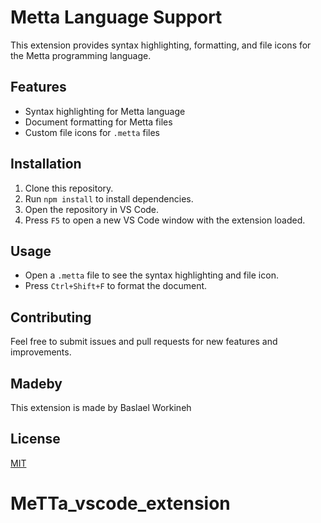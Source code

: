 # Metta Language Support

This extension provides syntax highlighting, formatting, and file icons for the Metta programming language.

## Features

- Syntax highlighting for Metta language
- Document formatting for Metta files
- Custom file icons for `.metta` files

## Installation

1. Clone this repository.
2. Run `npm install` to install dependencies.
3. Open the repository in VS Code.
4. Press `F5` to open a new VS Code window with the extension loaded.

## Usage

- Open a `.metta` file to see the syntax highlighting and file icon.
- Press `Ctrl+Shift+F` to format the document.

## Contributing

Feel free to submit issues and pull requests for new features and improvements.

## Madeby
This extension is made by Baslael Workineh

## License

[MIT](LICENSE)
# MeTTa_vscode_extension

